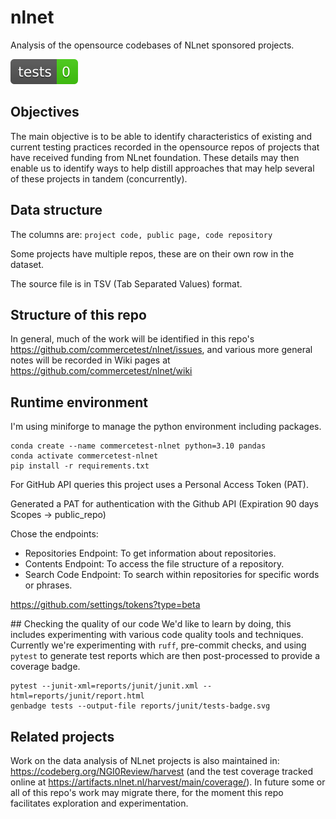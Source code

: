# nlnet
Analysis of the opensource codebases of NLnet sponsored projects.

[![Tests Status](./reports/junit/tests-badge.svg?dummy=8484744)](./reports/junit/report.html)

## Objectives
The main objective is to be able to identify characteristics of existing and current testing practices recorded in the opensource repos of projects that have received funding from NLnet foundation. These details may then enable us to identify ways to help distill approaches that may help several of these projects in tandem (concurrently).

## Data structure
The columns are: `project code, public page, code repository`

Some projects have multiple repos, these are on their own row in the dataset.

The source file is in TSV (Tab Separated Values) format.

## Structure of this repo
In general, much of the work will be identified in this repo's https://github.com/commercetest/nlnet/issues, and various more general notes will be recorded in Wiki pages at https://github.com/commercetest/nlnet/wiki

## Runtime environment
I'm using miniforge to manage the python environment including packages.

```
conda create --name commercetest-nlnet python=3.10 pandas
conda activate commercetest-nlnet
pip install -r requirements.txt
```

For GitHub API queries this project uses a Personal Access Token (PAT).

Generated a PAT for authentication with the Github API (Expiration 90 days Scopes → public_repo)

Chose the endpoints:
- Repositories Endpoint: To get information about repositories.
- Contents Endpoint: To access the file structure of a repository.
- Search Code Endpoint: To search within repositories for specific words or phrases.

https://github.com/settings/tokens?type=beta


## Checking the quality of our code
We'd like to learn by doing, this includes experimenting with various code quality tools and techniques. Currently we're experimenting with `ruff`, pre-commit checks, and using `pytest` to generate test reports which are then post-processed to provide a coverage badge.

```
pytest --junit-xml=reports/junit/junit.xml --html=reports/junit/report.html
genbadge tests --output-file reports/junit/tests-badge.svg
```

## Related projects
Work on the data analysis of NLnet projects is also maintained in: https://codeberg.org/NGI0Review/harvest (and the test coverage tracked online at https://artifacts.nlnet.nl/harvest/main/coverage/). In future some or all of this repo's work may migrate there, for the moment this repo facilitates exploration and experimentation.
